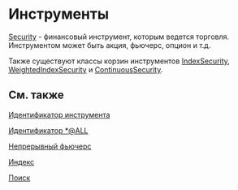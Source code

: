 # Инструменты

[Security](../api/StockSharp.BusinessEntities.Security.html) \- финансовый инструмент, которым ведется торговля. Инструментом может быть акция, фьючерс, опцион и т.д.

Также существуют классы корзин инструментов [IndexSecurity](../api/StockSharp.Algo.IndexSecurity.html), [WeightedIndexSecurity](../api/StockSharp.Algo.WeightedIndexSecurity.html) и [ContinuousSecurity](../api/StockSharp.Algo.ContinuousSecurity.html).

## См. также

[Идентификатор инструмента](SecurityId.md)

[Идентификатор \*@ALL](ALLBoard.md)

[Непрерывный фьючерс](SecurityContinuous.md)

[Индекс](SecurityIndex.md)

[Поиск](SecurityLookup.md)
